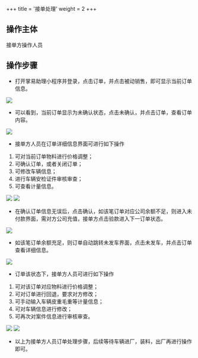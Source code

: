 +++
title = '接单处理'
weight = 2
+++

## 操作主体

接单方操作人员

## 操作步骤

* 打开掌易助理小程序并登录，点击订单，并点击被动销售，即可显示当前订单信息。

![](assets/20250320_112106_image.png)

* 可以看到，当前订单显示为未确认状态，点击未确认，并点击订单，查看订单内容。

![](assets/20250320_112113_image.png)

* 接单方人员在订单详细信息界面可进行如下操作

1. 可对当前订单物料进行价格调整；
2. 可确认订单，或者关闭订单；
3. 可修改车辆信息；
4. 进行车辆安检证件审核审查；
5. 可查看计量信息。

![](assets/20250320_112127_image.png)
![](assets/20250320_112135_image.png)

* 在确认订单信息无误后，点击确认，如该笔订单对应公司余额不足，则进入未付款界面，需对方公司充值，接单方点击验款进入下一订单状态。


![](assets/20250320_112200_image.png)

* 如该笔订单余额充足，则订单自动跳转未发车界面，点击未发车，并点击订单查看详细信息。


![](assets/20250320_112208_image.png)

* 订单该状态下，接单方人员可进行如下操作

1. 可对该订单对应物料进行价格调整；
2. 可对订单进行回退，要求对方修改；
3. 可手动输入车辆皮重毛重等计量信息；
4. 可对车辆信息进行修改；
5. 可再次对案件信息进行审核审查。


![](assets/20250320_112216_image.png)
![](assets/20250320_112228_image.png)

* 以上为接单方人员订单处理步骤，后续等待车辆进厂，装料，出厂再进行操作即可。
